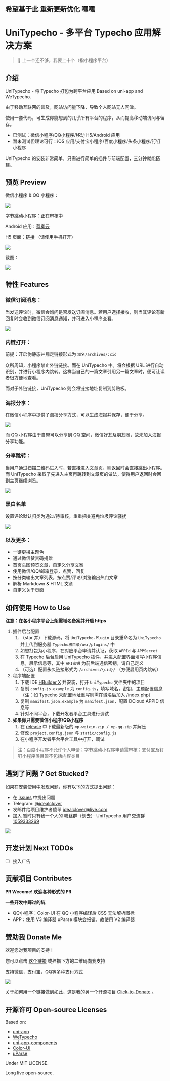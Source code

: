 希望基于此 重新更新优化 嘿嘿
----
# UniTypecho - 多平台 Typecho 应用解决方案

> 🤷 上一个还不够，我要上十个（指小程序平台）

## 介绍

UniTypecho - 将 Typecho 打包为跨平台应用 Based on uni-app and WeTypecho.

由于移动互联网的普及，网站访问量下降，导致个人网站无人问津。

使用一套代码，可生成你能想到的几乎所有平台的程序，从而提高移动端访问与留存。

* 已测试：微信小程序/QQ小程序/移动 H5/Android 应用
* 暂未测试但理论可行：iOS 应用/支付宝小程序/百度小程序/头条小程序/钉钉小程序

UniTypecho 的安装非常简单，只需进行简单的插件与前端配置，三分钟就能搭建。

## 预览 Preview

微信小程序 & QQ 小程序：

![](https://github.com/idealclover/UniTypecho/raw/master/assets/qrcode.png)

字节跳动小程序：正在审核中

Android 应用：[蓝奏云](https://www.lanzous.com/i9k2usj)

H5 页面：[链接](https://h5.idealclover.cn/) （请使用手机打开）

![](https://github.com/idealclover/UniTypecho/raw/master/assets/qrcode2.png)

截图：

![](https://github.com/idealclover/UniTypecho/raw/master/assets/pic1.png)

## 特性 Features

### 微信订阅消息：

当发送评论时，微信会询问是否发送订阅消息。若用户选择接收，则当其评论有新回复时会收到微信订阅消息通知，并可进入小程序查看。

![](https://github.com/idealclover/UniTypecho/raw/master/assets/pic2.png)

### 内链打开：

前提：开启伪静态并规定链接形式为 ```域名/archives/:cid```

众所周知，小程序禁止外链链接。而在 UniTypecho 中。将会根据 URL 进行自动识别，并进行小程序内跳转。这样当自己的一篇文章引用另一篇文章时，便可让读者很方便地查看。

而对于外链链接，UniTypecho 则会将链接地址复制到剪贴板。

### 海报分享：

在微信小程序中提供了海报分享方式，可以生成海报并保存，便于分享。

![](https://github.com/idealclover/UniTypecho/raw/master/assets/pic3.png)

而 QQ 小程序由于自带可以分享到 QQ 空间，微信好友及朋友圈，故未加入海报分享功能。

### 分享跳转：

当用户通过扫描二维码进入时，若直接进入文章页，则返回时会直接跳出小程序。而 UniTypecho 采取了先进入主页再跳转到文章页的做法，使得用户返回时会回到主页继续浏览。

![](https://github.com/idealclover/UniTypecho/raw/master/assets/pic4.png)

### 黑白名单

设置评论默认归类为通过/待审核，重重把关避免垃圾评论骚扰

![](https://github.com/idealclover/UniTypecho/raw/master/assets/pic5.png)

### 以及更多：

* 一键更换主题色
* 通过微信赞赏码捐赠
* 首页头图预览文章，自定义分享文案
* 使用微信/QQ/邮箱登录，点赞，回复
* 按分类输出文章列表，按点赞/评论/浏览输出热门文章
* 解析 Markdown & HTML 文章
* 自定义关于页面

## 如何使用 How to Use

**注意：在各小程序平台上架需域名备案并开启 https**

1. 插件后台配置
	1. （star 并）下载源码，将 ```UniTypecho-Plugin``` 目录重命名为 ```UniTypecho``` 并上传到服务器 ```Typecho根目录/usr/plugins/``` 中
	2. 如想打包为小程序，在对应平台申请并认证，获取 ```APPId``` 与 ```APPSecret```
	3. 在 Typecho 后台启用 UniTypecho 插件，并进入配置界面填写小程序信息，展示信息等，其中 ```API密钥``` 为前后端通信密钥，请自己定义
	4. （可选）配置永久链接形式为 ```/archives/{cid}/``` （方便启用页内跳转）
2. 程序端配置
	1. 下载 IDE [HBuilder X](https://www.dcloud.io/hbuilderx.html) 并安装，打开 ```UniTypecho``` 文件夹中的项目
	2. 复制 ```config.js.example``` 为 ```config.js```，填写域名，密钥，主题配置信息（注：如 Typecho 未配置地址重写则需在域名后加入 /index.php）
	3. 复制 ```manifest.json.example``` 为 ```manifest.json```，配置 DCloud APPID 信息等
	4. 针对不同平台，下载开发者平台工具进行调试
3. **如果你只需要微信小程序/QQ小程序**
   1. 在 [release](https://github.com/idealclover/UniTypecho/releases) 中下载最新版的 ```mp-weixin.zip / mp-qq.zip``` 并解压
   2. 修改 ```project.config.json``` 与 ```static/config.js```
   3. 在小程序开发者平台平台工具中打开，调试 

> 注：百度小程序不允许个人申请；字节跳动小程序申请需审核；支付宝及钉钉小程序类目暂不包括内容类目

## 遇到了问题？Get Stucked?

如果在安装使用中发现问题，你有以下的方式提出问题：

* 在 [issues](https://github.com/idealclover/Uni-WeTypecho) 中提出问题
* Telegram: [@idealclover](https://t.me/idealclover)
* 发邮件给项目维护者傻翠 [idealclover@live.com](mailto://idealclover@live.com)
* 加入 ~~暂时只有我一个人的~~ ~~粉丝群（划去）~~ UniTypecho 用户交流群 [1059333269](https://jq.qq.com/?_wv=1027&k=57glqp9)

![](https://github.com/idealclover/UniTypecho/raw/master/assets/qqgroup.png)

## 开发计划 Next TODOs

- [ ] 接入广告

## 贡献项目 Contributes

**PR Wecome! 欢迎各种形式的 PR**

**一些开发中踩过的坑**

* QQ小程序：Color-UI 在 QQ 小程序编译后 CSS 无法解析图标
* APP：使用 V3 编译器 uParse 模块会报错，故使用 V2 编译器

## 赞助我 Donate Me

欢迎您对我项目的支持！

您可以点击 [这个链接](https://donate.idealclover.cn) 或扫描下方的二维码向我支持

支持微信，支付宝，QQ等多种支付方式

![](https://github.com/idealclover/UniTypecho/raw/master/assets/donate.png)

关于如何用一个链接做到如此，这是我的另一个开源项目 [Click-to-Donate](https://github.com/idealclover/click-to-donate) 。

## 开源许可 Open-source Licenses

Based on:

* [uni-app](https://github.com/dcloudio/uni-app)
* [WeTypecho](https://github.com/MingliangLu/WeTypecho)
* [uni-app-components](https://github.com/MyQuitter/uni-app-components)
* [Color-UI](https://github.com/weilanwl/ColorUI)
* [uParse](https://github.com/gaoyia/parse)

Under MIT LICENSE.

Long live open-source.
